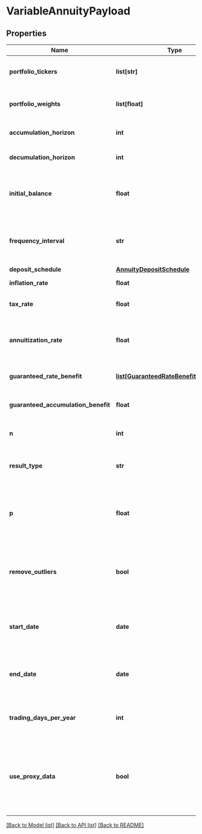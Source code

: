 # VariableAnnuityPayload

## Properties
Name | Type | Description | Notes
------------ | ------------- | ------------- | -------------
**portfolio_tickers** | **list[str]** | Portfolio tickers, referencing securities defined in the Nucleus API. | 
**portfolio_weights** | **list[float]** | Portfolio weights, corresponding to portfolio_tickers. Must sum to 1.0. | 
**accumulation_horizon** | **int** | The number of years until the payout phase begins. | 
**decumulation_horizon** | **int** | The number of years in the payout or decumulation phase. | 
**initial_balance** | **float** | The starting balance in the annuity plan, prior to any ongoing contributions. Must be greater than or equal to 0. | 
**frequency_interval** | **str** | Unit of time associated with accumulation_horizon, decumulation_horizon, start, end, and annuity payments. | [optional] 
**deposit_schedule** | [**AnnuityDepositSchedule**](AnnuityDepositSchedule.md) |  | [optional] 
**inflation_rate** | **float** | The annualized rate of inflation. Defaults to 0. | [optional] 
**tax_rate** | **float** | The tax rate applied to annuity payouts. Defaults to 0. | [optional] 
**annuitization_rate** | **float** | The discount rate used to calculate annuity payout amounts during decumulation_horizon. Defaults to 0. | [optional] 
**guaranteed_rate_benefit** | [**list[GuaranteedRateBenefitSubpayload]**](GuaranteedRateBenefitSubpayload.md) | Boundaries enforced on the plan&#39;s rate of return. | [optional] 
**guaranteed_accumulation_benefit** | **float** | A guaranteed lower bound for the plan balance at the end of accumulation_horizon. | [optional] 
**n** | **int** | The number of Monte Carlo simulations to run. Defaults to 1000. | [optional] 
**result_type** | **str** | The type of Monte Carlo result to output. Must be one of mean, median, or custom. Defaults to median. | [optional] [default to 'median']
**p** | **float** | A result percentile to output, applicable when result_type is custom. Must be between 0 and 100 inclusive. Defaults to 50. | [optional] 
**remove_outliers** | **bool** | If true, remove outlying results. If true, outlier analysis is performed on a median absolute deviation (MAD) basis, at the 2.5 threshold. Defaults to false. | [optional] [default to False]
**start_date** | **date** | Start date used for ticker price history. Defaults to the earliest common date among portfolio_tickers prices. | [optional] 
**end_date** | **date** | End date used for ticker price history. Defaults to the latest common date among portfolio_tickers prices. | [optional] 
**trading_days_per_year** | **int** | The number of days per year for which a portfolio is subject to market fluctuation. Defaults to 252. | [optional] 
**use_proxy_data** | **bool** | If true, incorporate proxy price data as defined at the Security level in the Nucleus API. Proxy data is merged with base security data to form a continuous price history. Defaults to false. | [optional] [default to False]

[[Back to Model list]](../README.md#documentation-for-models) [[Back to API list]](../README.md#documentation-for-api-endpoints) [[Back to README]](../README.md)


